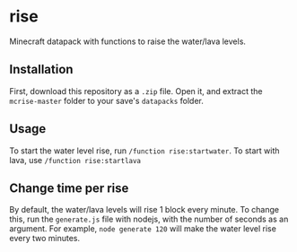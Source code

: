 # rise
Minecraft datapack with functions to raise the water/lava levels.

## Installation
First, download this repository as a `.zip` file. Open it, and extract the
`mcrise-master` folder to your save's `datapacks` folder.

## Usage
To start the water level rise, run `/function rise:startwater`. To start with
lava, use `/function rise:startlava`

## Change time per rise
By default, the water/lava levels will rise 1 block every minute. To change
this, run the `generate.js` file with nodejs, with the number of seconds as
an argument. For example, `node generate 120` will make the water level rise
every two minutes.